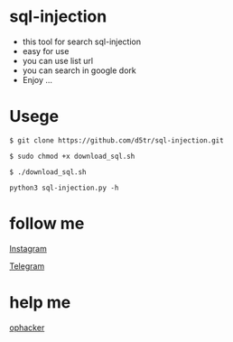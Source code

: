 # sql-injection

* this tool for search sql-injection
* easy for use 
* you can use list url 
* you can search in google dork
* Enjoy ...

# Usege

```
$ git clone https://github.com/d5tr/sql-injection.git
```
```
$ sudo chmod +x download_sql.sh
```
```
$ ./download_sql.sh
```
```
python3 sql-injection.py -h
```

# follow me

[Instagram](https://instagram.com/d_5tr)


[Telegram](https://t.me/d5tr_Cyber)

# help me 

[ophacker](https://github.com/KalidOp)
